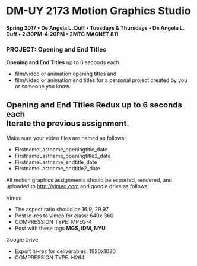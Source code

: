# DM-UY 2173 Motion Graphics Studio

#### Spring 2017 • De Angela L. Duff • Tuesdays &amp; Thursdays • De Angela L. Duff • 2:30PM-4:20PM • 2MTC MAGNET 811

### PROJECT: Opening and End Titles

**Opening and End Titles** up to 6 seconds each
* film/video or animation opening titles and 
* film/video or animation end titles 
for a personal project created by you or someone you know.

**Opening and End Titles Redux** up to 6 seconds each  
Iterate the previous assignment.
---

Make sure your video files are named as follows:
* FirstnameLastname_openingtitle_date
* FirstnameLastname_openingtitle2_date
* FirstnameLastname_endtitle_date
* FirstnameLastname_endtitle2_date

All motion graphics assignments should be exported, rendered, and uploaded to http://vimeo.com and google drive as follows:

Vimeo
* The aspect ratio should be 16:9, 29.97
* Post lo-res to vimeo for class: 640x 360
* COMPRESSION TYPE: MPEG-4
* Post with these tags **MGS, IDM, NYU**

Google Drive
* Export hi-res for deliverables: 1920x1080
* COMPRESSION TYPE: H264
